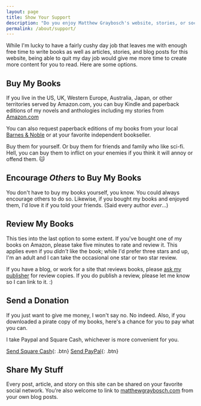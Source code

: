 ```yaml
---
layout: page
title: Show Your Support
description: "Do you enjoy Matthew Graybosch's website, stories, or social media posts? Here's how to support him."
permalink: /about/support/
---
```

While I'm lucky to have a fairly cushy day job that leaves me with enough free time to write books as well as articles, stories, and blog posts for this website, being able to quit my day job would give me more time to create more content for you to read. Here are some options.

## Buy My Books

If you live in the US, UK, Western Europe, Australia, Japan, or other territories served by Amazon.com, you can buy Kindle and paperback editions of my novels and anthologies including my stories from [Amazon.com](https://www.amazon.com/Matthew-Graybosch/e/B00FPJDDNC)

You can also request paperback editions of my books from your local [Barnes & Noble](https://bn.com) or at your favorite independent bookseller.

Buy them for yourself. Or buy them for friends and family who like sci-fi. Hell, you can buy them to inflict on your enemies if you think it will annoy or offend them. :cat:

## Encourage *Others* to Buy My Books

You don't have to buy my books yourself, you know. You could always encourage others to do so. Likewise, if you bought my books and enjoyed them, I'd love it if you told your friends. (Said every author *ever*...)

## Review My Books

This ties into the last option to some extent. If you've bought one of my books on Amazon, please take five minutes to rate and review it. This applies even if you *didn't* like the book; while I'd prefer three stars and up, I'm an adult and I can take the occasional one star or two star review.

If you have a blog, or work for a site that reviews books, please [ask my publisher](mailto:marketing@curiosityquills.com) for review copies. If you do publish a review, please let me know so I can link to it. :)

## Send a Donation

If you just want to give me money, I won't say no. No indeed. Also, if you downloaded a pirate copy of my books, here's a chance for you to pay what you can.

I take Paypal and Square Cash, whichever is more convenient for you.

[Send Square Cash](https://cash.me/$starbreaker){: .btn} [Send PayPal](https://www.paypal.me/starbreaker){: .btn}

## Share My Stuff

Every post, article, and story on this site can be shared on your favorite social network. You're also welcome to link to [matthewgraybosch.com](https://www.matthewgraybosch.com) from your own blog posts.